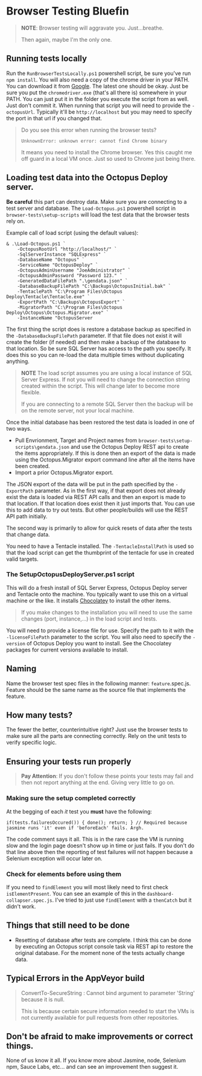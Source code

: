 # Browser Testing Bluefin

> **NOTE**: Browser testing will aggravate you. Just...breathe.
>
> Then again, maybe I'm the only one.

## Running tests locally
Run the `RunBrowserTestsLocally.ps1` powershell script, be sure you've run `npm install`. You will also need a copy of the chrome driver in your PATH. You can download it from [Google](https://sites.google.com/a/chromium.org/chromedriver/). The latest one should be okay. Just be sure you put the `chromedriver.exe` (that's all there is) somewhere in your PATH. You can just put it in the folder you execute the script from as well. Just don't commit it. When running that script you will need to provide the `-octopusUrl`. Typically it'll be `http://localhost` but you may need to specify the port in that url if you changed that.

> Do you see this error when running the browser tests?
>
> `UnknownError: unknown error: cannot find Chrome binary`
>
> It means you need to install the Chrome browser. Yes this caught me off guard in a local VM once. Just so used to Chrome just being there.


## Loading test data into the Octopus Deploy server.
**Be careful** this part can destroy data. Make sure you are connecting to a test server and database. The `Load-Octopus.ps1` powershell script in `browser-tests\setup-scripts` will load the test data that the browser tests rely on.

Example call of load script (using the default values):
```
& .\Load-Octopus.ps1 `
    -OctopusRootUrl "http://localhost/" `
    -SqlServerInstance "SQLExpress" `
    -DatabaseName "Octopus" `
    -ServiceName "OctopusDeploy" `
    -OctopusAdminUsername "JoeAdministrator" `
    -OctopusAdminPassword "Password 123." `
    -GeneratedDataFilePath ".\gendata.json" `
    -DatabaseBackupFilePath "C:\Backups\OctopusInitial.bak" `
    -TentaclePath "C:\Program Files\Octopus Deploy\Tentacle\Tentacle.exe" `
    -ExportPath "C:\Backups\OctopusExport" `
    -MigratorPath "C:\Program Files\Octopus Deploy\Octopus\Octopus.Migrator.exe" `
    -InstanceName "OctopusServer
```

The first thing the script does is restore a database backup as specified in the `-DatabaseBackupFilePath` parameter. If that file does not exist it will create the folder (if needed) and then make a backup of the database to that location. So be sure SQL Server has access to the path you specify. It does this so you can re-load the data multiple times without duplicating anything. 

> **NOTE** The load script assumes you are using a local instance of SQL Server Express. If not you will need to change the connection string created within the script. This will change later to become more flexible.
>
> If you are connecting to a remote SQL Server then the backup will be on the remote server, not your local machine.

Once the initial database has been restored the test data is loaded in one of two ways.
- Pull Envrionment, Target and Project names from `browser-tests\setup-scripts\gendata.json` and use the Octopus Deploy REST api to create the items appropriately. If this is done then an export of the data is made using the Octopus.Migrator export command line after all the items have been created.
- Import a prior Octopus.Migrator export.

The JSON export of the data will be put in the path specified by the `-ExportPath` parameter. As in the first way, if that export does not already exist the data is loaded via REST API calls and then an export is made to that location. If that location does exist then it just imports that. You can use this to add data to try out tests. But other people/builds will use the REST API path initially.

The second way is primarily to allow for quick resets of data after the tests that change data.

You need to have a Tentacle installed. The `-TentacleInstallPath` is used so that the load script can get the thumbprint of the tentacle for use in created valid targets.

### The SetupOctopusDeployServer.ps1 script
This will do a fresh install of SQL Server Express, Octopus Deploy server and Tentacle onto the machine. You typically want to use this on a virtual machine or the like. It installs [Chocolatey](https://chocolatey.org/) to install the other items.

> If you make changes to the installation you will need to use the same changes (port, instance,...) in the load script and tests.

You will need to provide a license file for use. Specify the path to it with the `-licenseFilePath` parameter to the script. You will also need to specify the `-version` of Octopus Deploy you want to install. See the Chocolatey packages for current versions available to install.

## Naming
Name the browser test spec files in the following manner: `feature`.spec.js. Feature should be the same name as the source file that implements the feature.

## How many tests?
The fewer the better, counterintuitive right? Just use the browser tests to make sure all the parts are connecting correctly. Rely on the unit tests to verify specific logic.

## Ensuring your tests run properly
> **Pay Attention**: If you don't follow these points your tests may fail and then not report anything at the end. Giving very little to go on.

### Making sure the setup completed correctly
At the begging of each *it* test you **must** have the following:

`if(tests.failuresOccured()) { done(); return; } // Required because jasmine runs 'it' even if 'beforeEach' fails. Argh.`

The code comment says it all. This is in the rare case the VM is running slow and the login page doesn't show up in time or just fails. If you don't do that line above then the reporting of test failures will not happen because a Selenium exception will occur later on. 

### Check for elements before using them
If you need to `findElement` you will most likely need to first check `isElementPresent`. You can see an example of this in the `dashboard-collapser.spec.js`. I've tried to just use `findElement` with a `thenCatch` but it didn't work.

## Things that still need to be done
- Resetting of database after tests are complete. I think this can be done by executing an Octopus script console task via REST api to restore the original database. For the moment none of the tests actually change data.

## Typical Errors in the AppVeyor build
> ConvertTo-SecureString : Cannot bind argument to parameter 'String' because it is null.
>
> This is because certain secure information needed to start the VMs is not currently available for pull requests from other repositories.

## Don't be afraid to make improvements or correct things.
None of us know it all. If you know more about Jasmine, node, Selenium npm, Sauce Labs, etc... and can see an improvement then suggest it.
